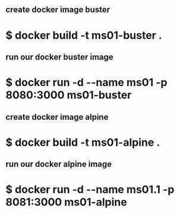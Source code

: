 
## create docker image buster
# $ docker build -t  ms01-buster  .

## run our docker buster image
# $ docker run -d --name ms01 -p 8080:3000 ms01-buster

## create docker image alpine
# $ docker build -t ms01-alpine .

## run our docker alpine image
# $ docker run -d --name ms01.1 -p 8081:3000 ms01-alpine


